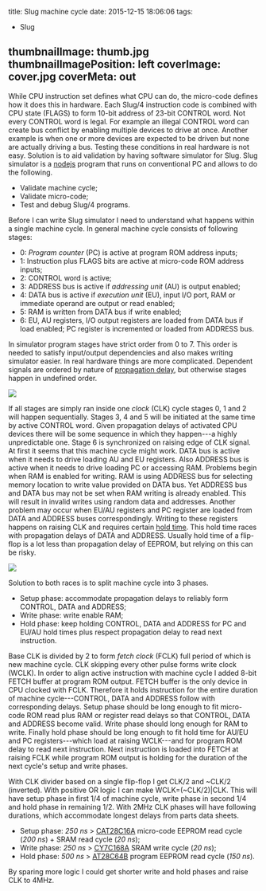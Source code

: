 title: Slug machine cycle
date: 2015-12-15 18:06:06
tags:
- Slug

thumbnailImage: thumb.jpg
thumbnailImagePosition: left
coverImage: cover.jpg
coverMeta: out
---
While CPU instruction set defines what CPU can do, the micro-code defines how it does this in hardware. Each Slug/4 instruction code is combined with CPU state (FLAGS) to form 10-bit address of 23-bit CONTROL word. Not every CONTROL word is legal. For example an illegal CONTROL word can create bus conflict by enabling multiple devices to drive at once. Another example is when one or more devices are expected to be driven but none are actually driving a bus. Testing these conditions in real hardware is not easy. Solution is to aid validation by having software simulator for Slug. Slug simulator is a [nodejs](https://nodejs.org) program that runs on conventional PC and allows to do the following.

* Validate machine cycle;
* Validate micro-code;
* Test and debug Slug/4 programs.

<!-- more -->
Before I can write Slug simulator I need to understand what happens within a single machine cycle. In general machine cycle consists of following stages:

* 0: _Program counter_ (PC) is active at program ROM address inputs;
* 1: Instruction plus FLAGS bits are active at micro-code ROM address inputs;
* 2: CONTROL word is active;
* 3: ADDRESS bus is active if _addressing unit_ (AU) is output enabled;
* 4: DATA bus is active if _execution unit_ (EU), input I/O port, RAM or immediate operand are output or read enabled;
* 5: RAM is written from DATA bus if write enabled;
* 6: EU, AU registers, I/O output registers are loaded from DATA bus if load enabled; PC register is incremented or loaded from ADDRESS bus.

In simulator program stages have strict order from 0 to 7. This order is needed to satisfy input/output dependencies and also makes writing simulator easier. In real hardware things are more complicated. Dependent signals are ordered by nature of [propagation delay](https://en.wikipedia.org/wiki/Propagation_delay#Electronics), but otherwise stages happen in undefined order.

![](naive_cycle.png)

If all stages are simply ran inside one _clock_ (CLK) cycle stages 0, 1 and 2 will happen sequentially. Stages 3, 4 and 5 will be initiated at the same time by active CONTROL word. Given propagation delays of activated CPU devices there will be some sequence in which they happen---a highly unpredictable one. Stage 6 is synchronized on raising edge of CLK signal. At first it seems that this machine cycle might work. DATA bus is active when it needs to drive loading AU and EU registers. Also ADDRESS bus is active when it needs to drive loading PC or accessing RAM. Problems begin when RAM is enabled for writing. RAM is using ADDRESS bus for selecting memory location to write value provided on DATA bus. Yet ADDRESS bus and DATA bus may not be set when RAM writing is already enabled. This will result in invalid writes using random data and addresses. Another problem may occur when EU/AU registers and PC register are loaded from DATA and ADDRESS buses correspondingly. Writing to these registers happens on raising CLK and requires certain [hold time](https://en.wikipedia.org/wiki/Hold_time). This hold time races with propagation delays of DATA and ADDRESS. Usually hold time of a flip-flop is a lot less than propagation delay of EEPROM, but relying on this can be risky.

![](real_cycle.png)

Solution to both races is to split machine cycle into 3 phases.

* Setup phase: accommodate propagation delays to reliably form CONTROL, DATA and ADDRESS;
* Write phase: write enable RAM;
* Hold phase: keep holding CONTROL, DATA and ADDRESS for PC and EU/AU hold times plus respect propagation delay to read next instruction.

Base CLK is divided by 2 to form _fetch clock_ (FCLK) full period of which is new machine cycle. CLK skipping every other pulse forms write clock (WCLK). In order to align active instruction with machine cycle I added 8-bit FETCH buffer at program ROM output. FETCH buffer is the only device in CPU clocked with FCLK. Therefore it holds instruction for the entire duration of machine cycle---CONTROL, DATA and ADDRESS follow with corresponding delays. Setup phase should be long enough to fit micro-code ROM read plus RAM or register read delays so that CONTROL, DATA and ADDRESS become valid. Write phase should long enough for RAM to write. Finally hold phase should be long enough to fit hold time for AU/EU and PC registers---which load at raising WCLK---and for program ROM delay to read next instruction. Next instruction is loaded into FETCH at raising FCLK while program ROM output is holding for the duration of the next cycle's setup and write phases.

With CLK divider based on a single flip-flop I get CLK/2 and ~CLK/2 (inverted). With positive OR logic I can make WCLK=(~CLK/2)|CLK. This will have setup phase in first 1/4 of machine cycle, write phase in second 1/4 and hold phase in remaining 1/2. With 2MHz CLK phases will have following durations, which accommodate longest delays from parts data sheets.

* Setup phase: *250 ns* > [CAT28C16A](https://www.jameco.com/Jameco/Products/ProdDS/74691.pdf) micro-code EEPROM read cycle (*200 ns*) + SRAM read cycle (*20 ns*);
* Write phase: *250 ns* > [CY7C168A](http://www.cypress.com/file/103106/download) SRAM write cycle (*20 ns*);
* Hold phase: *500 ns* > [AT28C64B](http://www.atmel.com/Images/doc0270.pdf) program EEPROM read cycle (*150 ns*).

By sparing more logic I could get shorter write and hold phases and raise CLK to 4MHz. 
